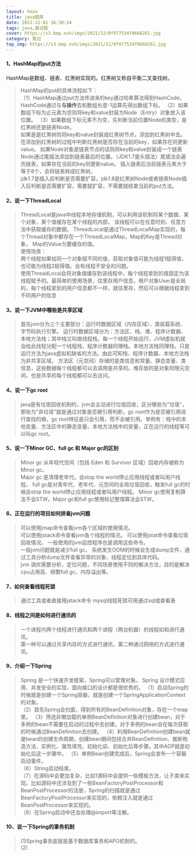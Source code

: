 ```yaml
---
layout: hexo
title: java题库
date: 2021-12-01 16:50:24
tags: java,面试题
cover: https://s3.bmp.ovh/imgs/2021/12/0f977534f0668261.jpg
category: 笔记
top_img: https://s3.bmp.ovh/imgs/2021/12/0f977534f0668261.jpg
---
```

#### 1、HashMap的put方法
HashMap是数组、链表、红黑树实现的。红黑树又称自平衡二叉查找树。
> HashMap的put的具体流程如下：  
> （1）HashMap通过put方法传进来的key通过哈希算法得到HashCode，HashCode通过与**与操作**去和数组长度-1运算先得出数组下标。
> （2）如果数组下标为止元素为空则将key和value封装为Node（Entry）对象放入该位置。 
> （3）如果数组下标元素不为空，先判断当前位置Node的类型，是红黑树还是链表Node。  
>   如果是是红黑树则将key和value封装成红黑树节点，添加到红黑树中去。 在添加到红黑树的过程中判断红黑树是否存在当前的key，如果存在则更新value。
>   如果Node对象是链表节点的话则将key和value封装成一个链表Node通过尾插法添加到链表最后的位置。（JDK1.7是头插法）尾插法会遍历链表，如果存在当前的key则更新value。
> 插入链表后当前链表元素大于等于8个，会将链表转成红黑树。  
> jdk1.7是插入前判断是否需要扩容，jdk1.8是红黑树Node或者链表Node插入后判断是否需要扩容，需要就扩容，不需要就结束当前的put方法。
#### 2、说一下ThreadLocal
> ThreadLocal是java中线程本地存储机制，可以利用该机制将某个数据、某个对象，某个值缓存在某个线程的内部，
该线程可以在任意时刻、任意方法中获取缓存的数据。
> ThreadLocal是通过ThreadLocalMap实现的，每个Thread对象中都存在一个ThreadLocalMap，Map的Key是Thread对象，
> Map的Value为要缓存的值。  
> 使用场景：  
> 两个线程如果给同一个对象赋不同的值，获取对象值可能为线程1赋得值，也可能为线程2赋得值。会有线程不安全的问题。  
> 使用ThreadLocal会将对象值缓存到该线程中，每个线程拿到的值固定为该线程赋予的。最简单的使用场景，往里存用户信息，用户对象User是全局的，每个线程拿到的用户信息都不一样，就往里存，然后可以根据线程拿到不同用户的信息
#### 3、说一下JVM中哪些是共享区域
> 首先jvm分为三个主要部分：运行时数据区域（内存区域）、类装载系统、字节码执行引擎。
> 运行时数据区域分为：方法区、栈、堆、程序计数器、本地方法栈；其中栈又叫做线程栈，每一个线程开始运行，JVM虚拟机就会给此线程分配一个线程栈，程序计数器同理栈。本地方法栈同理栈，只是运行方法为java虚拟机缺省的方法。由此可知栈、程序计数器、本地方法栈为非共享区域，
> 方法区（元空间）存储的是类信息和常量、静态变量、类信息，这些数据每个线程都可以去调用是共享的。堆存放的是对象同理元空间，也是共享的每个线程都可以去访问。
#### 4、说一下gc root
> java是有垃圾回收机制的，jvm会主动进行垃圾回收，区分哪些为"垃圾"，那些为"非垃圾"就是通过对象是否被引用判断，gc root作为是否被引用进行查找的根，gc root特征是只会引用，而不会被引用。举例有：栈中的本地变量、方法区中的静态变量、本地方法栈中的变量，正在运行的线程等可以叫gc root。
#### 5、说一下Minor GC、full gc 和 Major gc的区别
> Minor gc 从年轻代空间（包括 Eden 和 Survivor 区域）回收内存被称为 Minor gc。  
> Major gc 是清理老年代。会stop the world停止应用线程或者叫用户线程。
> full gc是对青年代、老年代、元空间的全局垃圾回收，触发full gc的时候会stop the world停止应用线程或者叫用户线程。
> Minor gc使用复制算法不会STW，Major gc和full gc使用标记整理算法会STW。
#### 6、正在运行的项目如何排查jvm问题
> 可以使用jmap命令查看jvm各个区域的使用情况。     
> 可以使用jstack命令查看jvm各个线程的情况。 
> 可以使用jstat命令查看垃圾回收情况。 
> 一般使用的jvm监控程序也是调用这些命令。  
> 一般jvm问题就是减少full gc。 
> 系统发生OOM的时候会生成dump文件，通过工具分析dump文件查看异常的对象、线程定位到具体代码。  
> jvm 调优需要分析，定位问题，不同场景使用不同的解决方法，目的是解决cpu占用高、频繁full gc、内存溢出等。
#### 7、如何查看线程死锁
> 通过工具或者直接用jstack命令
> mysql线程死锁可用通过sql或查看表
#### 8、线程之间是如何进行通讯的
> 一个进程内两个线程进行通讯和两个进程（两台机器）的线程如和进行通讯。  
> 第一种可以通过共享内存的方式进行通讯，第二种通过网络的方式进行通讯。  
#### 9、介绍一下Spring
> Spring 是一个快速开发框架，Spring可以管理对象。
> Spring 设计模式应用、并发安全的实现、面向接口的设计都是很优秀的。
> （1）启动Spring的时候就是创建一个Spring容器，就是创建一个SpringApplicationContext的对象。  
> （2）首先Spring会扫面，得到所有的BeanDefinition对象，存在一个map里。
> （3）筛选非懒加载的单例BeanDefinition对象进行创建bean，对于多例的bean不需要在启动的过程中去创建。对于多例的bean会在每次获取的时候通过BeanDefinition去创建。
> （4）利用BeanDefinition创建bean就是bean的创建生命周期，创建bean期间包括合并BeanDefinition、推断构造方法、实例化、属性填充、初始化前、初始化后等步骤。其中AOP就是初始化后这一步骤中。
> （5）单例Bean创建完成后，Spring会发布一个容器启动事件。  
> （6）String启动结束。  
> （7）在源码中会更加复杂，比如1源码中会提供一些模板方法，让子类来实现。比如源码中还涉及到了一些BeanFactoryPostProcessor和BeanPostProcessor的注册，Spring的扫描就是通过BeanFactoryPostProcessor来实现的，依赖注入就是通过BeanPostProcessor来实现的。  
> （8）在Spring启动中还会处理@import等注解。
#### 10、说一下Spring的事务机制
> (1)Spring事务底层是基于数据库事务和APO机制的。  
> (2)